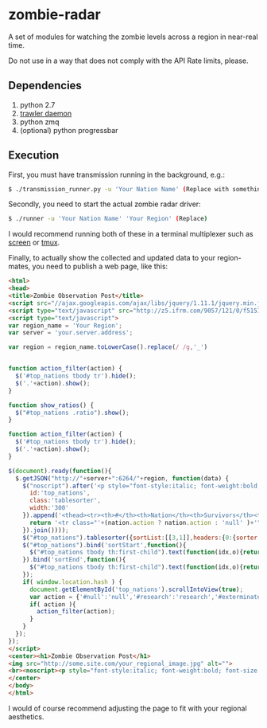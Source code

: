 zombie-radar
============

A set of modules for watching the zombie levels across a region in near-real time.

Do not use in a way that does not comply with the API Rate limits, please.

## Dependencies

1. python 2.7
2. [trawler daemon](https://github.com/Eluvatar/trawler-daemon-c)
3. python zmq
4. (optional) python progressbar

## Execution

First, you must have transmission running in the background, e.g.:

```bash
$ ./transmission_runner.py -u 'Your Nation Name' (Replace with something appropriate)
```

Secondly, you need to start the actual zombie radar driver:

```bash
$ ./runner -u 'Your Nation Name' 'Your Region' (Replace)
```

I would recommend running both of these in a terminal multiplexer such as [screen](https://en.wikipedia.org/wiki/GNU_Screen) or [tmux](https://en.wikipedia.org/wiki/Tmux).

Finally, to actually show the collected and updated data to your region-mates, you need to publish a web page, like this:

```html
<html>
<head>
<title>Zombie Observation Post</title>
<script src="//ajax.googleapis.com/ajax/libs/jquery/1.11.1/jquery.min.js"></script>
<script type="text/javascript" src="http://z5.ifrm.com/9057/121/0/f5151052/jquerytablesortermin.js"></script>
<script type="text/javascript">
var region_name = 'Your Region';
var server = 'your.server.address';

var region = region_name.toLowerCase().replace(/ /g,'_')


function action_filter(action) {
  $('#top_nations tbody tr').hide();
  $('.'+action).show();   
}

function show_ratios() {
  $("#top_nations .ratio").show();
}

function action_filter(action) {
  $('#top_nations tbody tr').hide();
  $('.'+action).show();
}

$(document).ready(function(){
  $.getJSON("http://"+server+":6264/"+region, function(data) {
    $("noscript").after('<p style="font-style:italic; font-weight:bold; font-size:12pt;">'+region_name+' Nations</p><p>by survivors, zombies, or dead</p><p>Filter by <a href="#research" onclick="action_filter('+"'research'"+');" name="show_all">research</a>, <a href="#exterminate" onclick="action_filter('+"'exterminate'"+');" name="show_all">exterminate</a>, <a href="#export" onclick="action_filter('+"'export'"+');" name="show_all">export</a>, or <a href="#null" onclick="action_filter('+"'null'"+');" name="show_all">considering options</a>.</p>',$("<table>",{
      id:'top_nations',
      class:'tablesorter',
      width:'300'
    }).append('<thead><tr><th>#</th><th>Nation</th><th>Survivors</th><th>Zombies</th><th>Dead</th></tr></thead>',$('<tbody>').append($.map( data, function(nation,idx){
      return '<tr class="'+(nation.action ? nation.action : 'null' )+'"><th>'+(idx+1)+'</th><th><a href="https://www.nationstates.net/nation='+nation.name+'">'+nation.name+'</a></th><td>'+nation.survivors+'<td>'+nation.zombies+'</td><td>'+nation.dead+'</td></tr>' ;
    }).join())));
    $("#top_nations").tablesorter({sortList:[[3,1]],headers:{0:{sorter:false},1:{sorter:false}}});
    $("#top_nations").bind('sortStart',function(){
      $("#top_nations tbody th:first-child").text(function(idx,o){return '';});
    }).bind('sortEnd',function(){
      $("#top_nations tbody th:first-child").text(function(idx,o){return idx+1;});
    });
    if( window.location.hash ) {
      document.getElementById('top_nations').scrollIntoView(true);
      var action = {'#null':'null','#research':'research','#exterminate':'exterminate','#export':'export'}[window.location.hash];
      if( action ){
        action_filter(action);
      }
    }
  });
});
</script>
<center><h1>Zombie Observation Post</h1>
<img src="http://some.site.com/your_regional_image.jpg" alt="">
<br><noscript><p style="font-style:italic; font-weight:bold; font-size:12pt; color:red;">Because you have javascript disabled, this page will not work.</p></noscript>
</center>
</body>
</html>
```

I would of course recommend adjusting the page to fit with your regional aesthetics.
